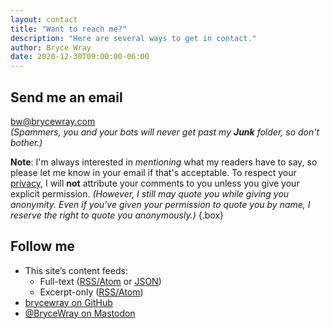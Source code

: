 ```yaml
---
layout: contact
title: "Want to reach me?"
description: "Here are several ways to get in contact."
author: Bryce Wray
date: 2020-12-30T09:00:00-06:00
---
```


## Send me an email

bw@brycewray.com<br />
*(Spammers, you and your bots will never get past my **Junk** folder, so don't bother.)*

**Note**: I'm always interested in *mentioning* what my readers have to say, so please let me know in your email if that's acceptable. To respect your [privacy](/privacy/), I will **not** attribute your comments to you unless you give your explicit permission. *(However, I still may quote you while giving you anonymity. Even if you've given your permission to quote you by name, I reserve the right to quote you anonymously.)*
{.box}

## Follow me

- This site’s content feeds:
  - Full-text ([RSS/Atom](/index.xml) or [JSON](/index.json))
  - Excerpt-only ([RSS/Atom](/index-excerpts.xml))
- <a rel="me" title="GitHub" href="https://github.com/brycewray" rel="noopener">brycewray on GitHub</a>
- <a rel="me" title="Mastodon" href="https://mastodon.social/@BryceWray" rel="noopener">@BryceWray on Mastodon</a>
